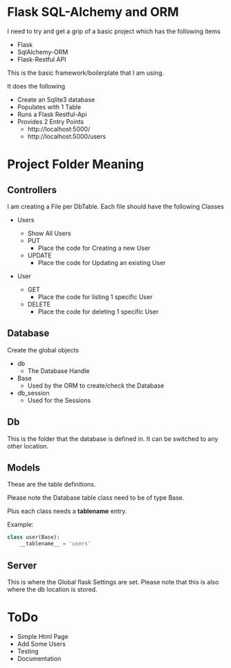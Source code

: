 # Flask SQL-Alchemy and ORM

I need to try and get a grip of a basic project which has the following items

  - Flask
  - SqlAlchemy-ORM
  - Flask-Restful API
  
This is the basic framework/boilerplate that I am using. 

It does the following

  - Create an Sqlite3 database
  - Populates with 1 Table
  - Runs a Flask Restful-Api 
  - Provides 2 Entry Points
    - http://localhost:5000/
    - http://localhost:5000/users

# Project Folder Meaning

## Controllers

I am creating a File per DbTable. Each file should have the following Classes

   - Users
     - Show All Users
     - PUT
       - Place the code for Creating a new User
     - UPDATE
       - Place the code for Updating an existing User
     
   - User
     - GET
       - Place the code for listing 1 specific User
     - DELETE
       - Place the code for deleting 1 specific User
       
## Database

Create the global objects

  - db
    - The Database Handle
  - Base
    - Used by the ORM to create/check the Database
  - db_session
    - Used for the Sessions
    
## Db

This is the folder that the database is defined in. It can be switched to any other location. 

## Models

These are the table definitions. 

Please note the Database table class need to be of type Base.

Plus each class needs a __tablename__ entry.

Example:

```python
class user(Base):
    __tablename__ = 'users'
```
    
## Server

This is where the Global flask Settings are set. Please note that this is also where the db location is stored.



     
     
   
    



# ToDo
   - Simple Html Page
   - Add Some Users
   - Testing
   - Documentation
   
   